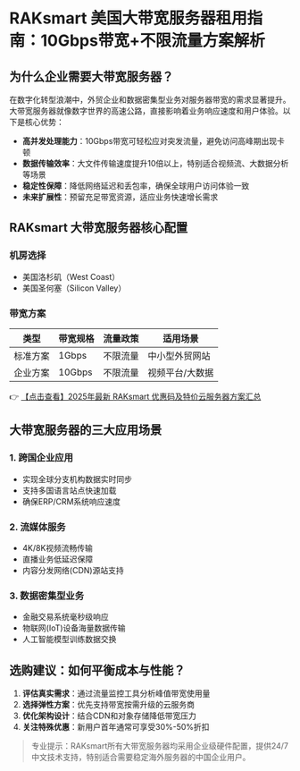 # RAKsmart 美国大带宽服务器租用指南：10Gbps带宽+不限流量方案解析

## 为什么企业需要大带宽服务器？

在数字化转型浪潮中，外贸企业和数据密集型业务对服务器带宽的需求显著提升。大带宽服务器就像数字世界的高速公路，直接影响着业务响应速度和用户体验。以下是核心优势：

- **高并发处理能力**：10Gbps带宽可轻松应对突发流量，避免访问高峰期出现卡顿
- **数据传输效率**：大文件传输速度提升10倍以上，特别适合视频流、大数据分析等场景
- **稳定性保障**：降低网络延迟和丢包率，确保全球用户访问体验一致
- **未来扩展性**：预留充足带宽资源，适应业务快速增长需求

## RAKsmart 大带宽服务器核心配置

### 机房选择
- 美国洛杉矶（West Coast）
- 美国圣何塞（Silicon Valley）

### 带宽方案
| 类型       | 带宽规格 | 流量政策  | 适用场景          |
|------------|----------|-----------|-------------------|
| 标准方案   | 1Gbps    | 不限流量  | 中小型外贸网站    |
| 企业方案   | 10Gbps   | 不限流量  | 视频平台/大数据   |

👉 [【点击查看】2025年最新 RAKsmart 优惠码及特价云服务器方案汇总](https://bit.ly/raksmart)

## 大带宽服务器的三大应用场景

### 1. 跨国企业应用
- 实现全球分支机构数据实时同步
- 支持多国语言站点快速加载
- 确保ERP/CRM系统响应速度

### 2. 流媒体服务
- 4K/8K视频流畅传输
- 直播业务低延迟保障
- 内容分发网络(CDN)源站支持

### 3. 数据密集型业务
- 金融交易系统毫秒级响应
- 物联网(IoT)设备海量数据传输
- 人工智能模型训练数据交换

## 选购建议：如何平衡成本与性能？

1. **评估真实需求**：通过流量监控工具分析峰值带宽使用量
2. **选择弹性方案**：优先支持带宽按需升级的云服务商
3. **优化架构设计**：结合CDN和对象存储降低带宽压力
4. **关注特殊优惠**：新用户首年通常可享受30%-50%折扣

> 专业提示：RAKsmart所有大带宽服务器均采用企业级硬件配置，提供24/7中文技术支持，特别适合需要稳定海外服务器的中国企业用户。